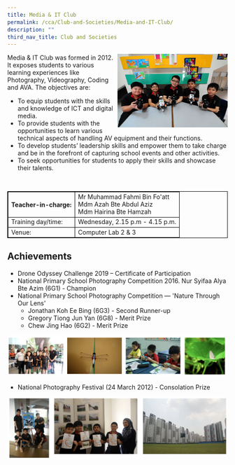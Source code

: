 ```yaml
---
title: Media & IT Club
permalink: /cca/Club-and-Societies/Media-and-IT-Club/
description: ""
third_nav_title: Club and Societies
---
```

<style>
table {
  border-collapse: collapse;
  border: 1px solid black;
} 

th,td {
  border: 1px solid black;
}
table.c {
  table-layout: auto;
  width: 100%;  
}
	</style>
<img src="/images/mit1.jpeg" style="width:50%;float:right">
		 
Media &amp; IT Club was formed in 2012. It exposes students to various learning experiences like Photography, Videography, Coding and AVA. The objectives are:

*   To equip students with the skills and knowledge of ICT and digital media.
*   To provide students with the opportunities to learn various technical aspects of handling AV equipment and their functions.
*   To develop students’ leadership skills and empower them to take charge and be in the forefront of capturing school events and other activities.
*   To seek opportunities for students to apply their skills and showcase their talents.
<br>
<table class="c">
  <tbody><tr>
    <th>Teacher-in-charge:</th>
    <td>Mr Muhammad Fahmi Bin Fo'att<br>Mdm Azah Bte Abdul Aziz <br>Mdm Hairina Bte Hamzah</td>
  </tr>
  <tr>
    <td>Training day/time:</td>
    <td>Wednesday, 2.15 p.m - 4.15 p.m.</td>
  </tr>
  <tr>
    <td>Venue:</td>
    <td>Computer Lab 2 &amp; 3</td>
  </tr>
</tbody></table>


Achievements
------------

*   Drone Odyssey Challenge 2019 – Certificate of Participation
*   National Primary School Photography Competition 2016. Nur Syifaa Alya Bte Azim (6G1) - Champion
*   National Primary School Photography Competition — 'Nature Through Our Lens'
    *   Jonathan Koh Ee Bing (6G3) - Second Runner-up
    *   Gregory Tiong Jun Yan (6G8) - Merit Prize
    *   Chew Jing Hao (6G2) - Merit Prize

![](/images/media2.png)

*   National Photography Festival (24 March 2012) - Consolation Prize

![](/images/media3.png)